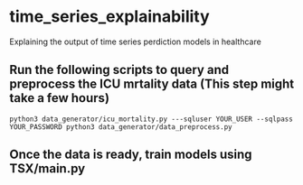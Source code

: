# time_series_explainability

Explaining the output of time series perdiction models in healthcare

## Run the following scripts to query and preprocess the ICU mrtality data (This step might take a few hours)
`
python3 data_generator/icu_mortality.py ---sqluser YOUR_USER --sqlpass YOUR_PASSWORD
python3 data_generator/data_preprocess.py
`
## Once the data is ready, train models using TSX/main.py
